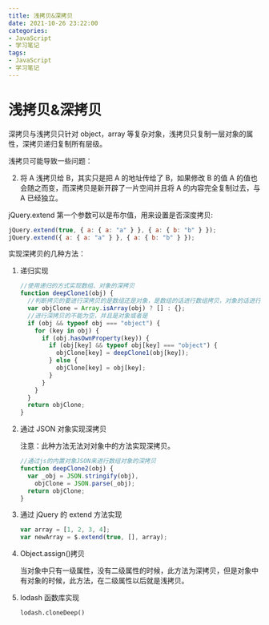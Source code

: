```yaml
---
title: 浅拷贝&深拷贝
date: 2021-10-26 23:22:00
categories:
- JavaScript
- 学习笔记
tags:
- JavaScript
- 学习笔记
---
```


# 浅拷贝&深拷贝

深拷贝与浅拷贝只针对 object，array 等复杂对象，浅拷贝只复制一层对象的属性，深拷贝递归复制所有层级。

浅拷贝可能导致一些问题：

2.  将 A 浅拷贝给 B，其实只是把 A 的地址传给了 B，如果修改 B 的值 A 的值也会随之而变，而深拷贝是新开辟了一片空间并且将 A 的内容完全复制过去，与 A 已经独立。

jQuery.extend 第一个参数可以是布尔值，用来设置是否深度拷贝:

```js
jQuery.extend(true, { a: { a: "a" } }, { a: { b: "b" } });
jQuery.extend({ a: { a: "a" } }, { a: { b: "b" } });
```

实现深拷贝的几种方法：

1.  递归实现

    ```js
    //使用递归的方式实现数组、对象的深拷贝
    function deepClone1(obj) {
      //判断拷贝的要进行深拷贝的是数组还是对象，是数组的话进行数组拷贝，对象的话进行对象拷贝
      var objClone = Array.isArray(obj) ? [] : {};
      //进行深拷贝的不能为空，并且是对象或者是
      if (obj && typeof obj === "object") {
        for (key in obj) {
          if (obj.hasOwnProperty(key)) {
            if (obj[key] && typeof obj[key] === "object") {
              objClone[key] = deepClone1(obj[key]);
            } else {
              objClone[key] = obj[key];
            }
          }
        }
      }
      return objClone;
    }
    ```

2.  通过 JSON 对象实现深拷贝

    注意：此种方法无法对对象中的方法实现深拷贝。

    ```js
    //通过js的内置对象JSON来进行数组对象的深拷贝
    function deepClone2(obj) {
      var _obj = JSON.stringify(obj),
        objClone = JSON.parse(_obj);
      return objClone;
    }
    ```

3.  通过 jQuery 的 extend 方法实现

    ```js
    var array = [1, 2, 3, 4];
    var newArray = $.extend(true, [], array);
    ```

4.  Object.assign()拷贝

    当对象中只有一级属性，没有二级属性的时候，此方法为深拷贝，但是对象中有对象的时候，此方法，在二级属性以后就是浅拷贝。

5.  lodash 函数库实现

    `lodash.cloneDeep()`

